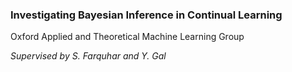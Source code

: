 ### Investigating Bayesian Inference in Continual Learning
Oxford Applied and Theoretical Machine Learning Group

_Supervised by S. Farquhar and Y. Gal_
